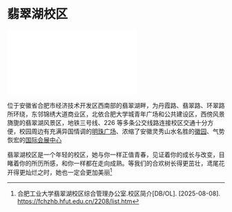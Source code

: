 # 翡翠湖校区

<iframe src="//player.bilibili.com/player.html?isOutside=true&aid=867997722&bvid=BV1mV4y1R7Ai&cid=1109785494&p=1" scrolling="no" border="0" frameborder="no" framespacing="0" allowfullscreen="true"></iframe>

位于安徽省合肥市经济技术开发区西南部的翡翠湖畔，为丹霞路、翡翠路、环翠路所环绕，东邻锦绣大道商业区，北依合肥大学城青年广场和公共建设区，西傍风景旖旎的翡翠湖风景区，地铁三号线、226 等多条公交线路连接校区交通十分方便，校园周边有充满异国情调的[明珠广场](https://baike.baidu.com/item/%E6%98%8E%E7%8F%A0%E5%B9%BF%E5%9C%BA/13481579)、浓缩了安徽灵秀山水名胜的[徽园](https://baike.baidu.com/item/%E5%BE%BD%E5%9B%AD/681932)、气势恢宏的[国际会展中心](https://baike.baidu.com/item/%E5%AE%89%E5%BE%BD%E5%9B%BD%E9%99%85%E4%BC%9A%E5%B1%95%E4%B8%AD%E5%BF%83/10795555)

翡翠湖校区是一个年轻的校区，她与你一样正值青春，见证着你的成长与改变，目睹着你的所历所感，和你一样都在走向成熟。等我们的合欢树长得更茁壮，鸢尾花开得更灿烂之时，她也一定会更加美丽[^1]

[^1]:
    合肥工业大学翡翠湖校区综合管理办公室.校区简介[DB/OL]. \[2025-08-08].  
    <https://fchzhb.hfut.edu.cn/2208/list.htm>
